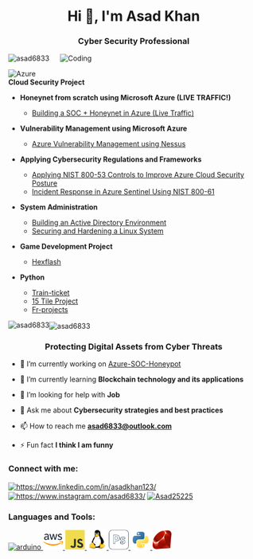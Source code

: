 <h1 align="center">Hi 👋, I'm Asad Khan</h1>
<h3 align="center">Cyber Security Professional</h3> 
<img align="right" alt="Coding" width="400" src="https://cdn.dribbble.com/users/1162077/screenshots/3848914/programmer.gif">

<p align="left"> <img src="https://komarev.com/ghpvc/?username=asad6833&label=Profile%20views&color=0e75b6&style=flat" alt="asad6833" /> </p>
<img align="left" alt="Azure" width="100" src="https://upload.wikimedia.org/wikipedia/commons/a/a8/Microsoft_Azure_Logo.svg">

<br> 
<b>Cloud Security Project</b>

- <b>Honeynet from scratch using Microsoft Azure (LIVE TRAFFIC!)</b>
  - [Building a SOC + Honeynet in Azure (Live Traffic)](https://github.com/asad6833/Azure-SOC-Honeypot)
 - <b>Vulnerability Management using Microsoft Azure</b>
   - [Azure Vulnerability Management using Nessus](https://github.com/asad6833/Azure-Vulnerability-Management-using-Nessus/blob/main/README.md) 
- <b>Applying Cybersecurity Regulations and Frameworks</b>
  - [Applying NIST 800-53 Controls to Improve Azure Cloud Security Posture](https://github.com/asad6833/Applying-NIST-800-53-Controls-to-Improve-Azure-Cloud-Security-Posture)
  - [Incident Response in Azure Sentinel Using NIST 800-61](https://github.com/asad6833/Azure-Incident-Response/tree/main)
- <b>System Administration</b>
  - [Building an Active Directory Environment](https://github.com/asad6833/Active-Directory)
  - [Securing and Hardening a Linux System](https://github.com/asad6833/Securing-and-Hardening-a-Linux-System)
 
- <b>Game Development Project</b>
  - [Hexflash](https://github.com/asad6833/Hexflash-)
  
- <b>Python</b>
  - [Train-ticket](https://github.com/asad6833/train-ticket)
  - [15 Tile Project](https://github.com/asad6833/15--tile--project)
  - [Fr-projects](https://github.com/asad6833/Fr-projects-)
  


<p><img align="left" src="https://github-readme-stats.vercel.app/api/top-langs?username=asad6833&show_icons=true&locale=en&layout=compact" alt="asad6833" /></p>



<p><img align="center" src="https://github-readme-streak-stats.herokuapp.com/?user=asad6833&" alt="asad6833" /></p>

<div style="text-align: center;">
  <h3>Protecting Digital Assets from Cyber Threats</h3>
</div>

- 🔭 I’m currently working on [Azure-SOC-Honeypot](https://github.com/asad6833/asad6833.git)

- 🌱 I’m currently learning **Blockchain technology and its applications**

- 🤝 I’m looking for help with **Job**

- 💬 Ask me about **Cybersecurity strategies and best practices**

- 📫 How to reach me **asad6833@outlook.com**

- ⚡ Fun fact **I think I am funny**

<h3 align="left">Connect with me:</h3>
<p align="left">
<a href="https://linkedin.com/in/https://www.linkedin.com/in/asadkhan123/" target="blank"><img align="center" src="https://raw.githubusercontent.com/rahuldkjain/github-profile-readme-generator/master/src/images/icons/Social/linked-in-alt.svg" alt="https://www.linkedin.com/in/asadkhan123/" height="30" width="40" /></a>
<a href="https://instagram.com/https://www.instagram.com/asad6833/" target="blank"><img align="center" src="https://raw.githubusercontent.com/rahuldkjain/github-profile-readme-generator/master/src/images/icons/Social/instagram.svg" alt="https://www.instagram.com/asad6833/" height="30" width="40" /></a>
<a href="https://x.com/Asad25225" target="_blank"><img align="center" src="https://raw.githubusercontent.com/rahuldkjain/github-profile-readme-generator/master/src/images/icons/Social/twitter.svg" alt="Asad25225" height="30" width="40" /></a>
</p>

<h3 align="left">Languages and Tools:</h3>
<p align="left"> 
  <a href="https://www.arduino.cc/" target="_blank" rel="noreferrer"> 
    <img src="https://cdn.worldvectorlogo.com/logos/arduino-1.svg" alt="arduino" width="40" height="40"/> 
  </a> 
  <a href="https://aws.amazon.com" target="_blank" rel="noreferrer"> 
    <img src="https://raw.githubusercontent.com/devicons/devicon/master/icons/amazonwebservices/amazonwebservices-original-wordmark.svg" alt="aws" width="40" height="40"/> 
  </a> 
  <a href="https://developer.mozilla.org/en-US/docs/Web/JavaScript" target="_blank" rel="noreferrer"> 
    <img src="https://raw.githubusercontent.com/devicons/devicon/master/icons/javascript/javascript-original.svg" alt="javascript" width="40" height="40"/> 
  </a> 
  <a href="https://www.linux.org/" target="_blank" rel="noreferrer"> 
    <img src="https://raw.githubusercontent.com/devicons/devicon/master/icons/linux/linux-original.svg" alt="linux" width="40" height="40"/> 
  </a> 
  <a href="https://www.photoshop.com/en" target="_blank" rel="noreferrer"> 
    <img src="https://raw.githubusercontent.com/devicons/devicon/master/icons/photoshop/photoshop-line.svg" alt="photoshop" width="40" height="40"/> 
  </a> 
  <a href="https://www.python.org" target="_blank" rel="noreferrer"> 
    <img src="https://raw.githubusercontent.com/devicons/devicon/master/icons/python/python-original.svg" alt="python" width="40" height="40"/> 
  </a> 
  <a href="https://www.ruby-lang.org/en/" target="_blank" rel="noreferrer"> 
    <img src="https://raw.githubusercontent.com/devicons/devicon/master/icons/ruby/ruby-original.svg" alt="ruby" width="40" height="40"/> 
  </a> 
</p>


